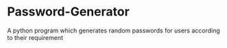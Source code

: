 # Password-Generator
A python program which generates random passwords for users according to their requirement
